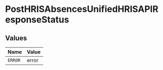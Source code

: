 # PostHRISAbsencesUnifiedHRISAPIResponseStatus


## Values

| Name    | Value   |
| ------- | ------- |
| `ERROR` | error   |